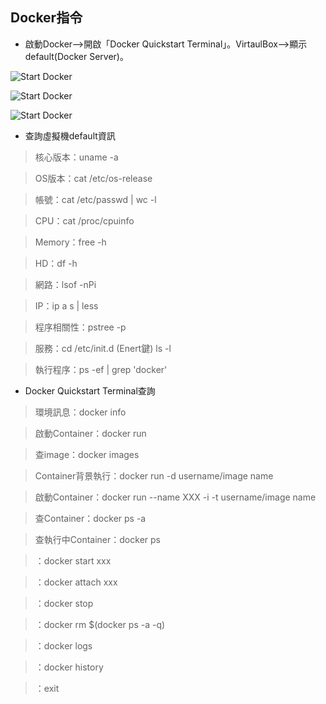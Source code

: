 Docker指令
-------------
*   啟動Docker-->開啟「Docker Quickstart Terminal」。VirtaulBox-->顯示 default(Docker Server)。

![Start Docker](../master/images/docker8.PNG)

![Start Docker](../master/images/docker9.PNG)

![Start Docker](../master/images/docker10.PNG)

*   查詢虛擬機default資訊   
>核心版本：uname -a 

>OS版本：cat /etc/os-release

>帳號：cat /etc/passwd | wc -l

>CPU：cat /proc/cpuinfo

>Memory：free -h

>HD：df -h

>網路：lsof -nPi

>IP：ip a s | less

>程序相關性：pstree -p

>服務：cd /etc/init.d (Enert鍵) ls -l

>執行程序：ps -ef | grep 'docker'

*   Docker Quickstart Terminal查詢

>環境訊息：docker info 

>啟動Container：docker run 

>查image：docker images

>Container背景執行：docker run -d username/image name

>啟動Container：docker run --name XXX -i -t username/image name 

>查Container：docker ps -a 

>查執行中Container：docker ps

>：docker start xxx

>：docker attach xxx

>：docker stop

>：docker rm $(docker ps -a -q)

>：docker logs

>：docker history

>：exit
